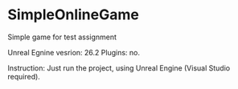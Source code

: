 # SimpleOnlineGame
Simple game for test assignment

Unreal Egnine vesrion: 26.2
Plugins: no.

Instruction:
Just run the project, using Unreal Engine (Visual Studio required).
